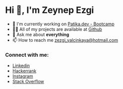 # Hi 👋, I'm Zeynep Ezgi

- 🔭 I'm currently working on [Patika.dev - Bootcamp](https://www.patika.dev/tr/bootcamp)
- 👨‍💻 All of my projects are available at [Github](https://github.com/zezgims)
- 💬 Ask me about **everything**
- 📫 How to reach me zezgi_yalcinkaya@hotmail.com

### Connect with me:
- [Linkedin](![174857](https://user-images.githubusercontent.com/61873515/172675533-49d4829d-4a24-4e3b-b351-8b61ff1fa35d.png))
- [Hackerrank](https://www.hackerrank.com/zezgims)
- [Instagram](https://www.instagram.com/zezgi.y/)
- [Stack Overflow](https://stackoverflow.com/users/19276952/zezgims)

<!--
![resim_açıklaması](https://upload.wikimedia.org/wikipedia/commons/c/ca/LinkedIn_logo_initials.png)
**Zezgims/Zezgims** is a ✨ _special_ ✨ repository because its `README.md` (this file) appears on your GitHub profile.

Here are some ideas to get you started:

- 🔭 I’m currently working on ...
- 🌱 I’m currently learning ...
- 👯 I’m looking to collaborate on ...
- 🤔 I’m looking for help with ...
- 💬 Ask me about ...
- 📫 How to reach me: ...
- 😄 Pronouns: ...
- ⚡ Fun fact: ...
-->
